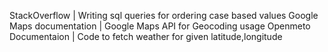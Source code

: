 StackOverflow | Writing sql queries for ordering case based values
Google Maps documentation | Google Maps API for Geocoding usage
Openmeto Documentaion | Code to fetch weather for given latitude,longitude
